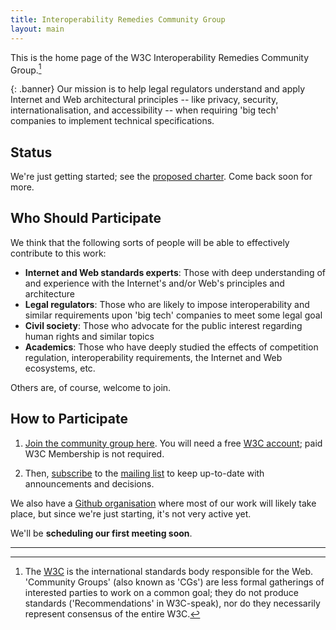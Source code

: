 ```yaml
---
title: Interoperability Remedies Community Group
layout: main
---
```


This is the home page of the W3C Interoperability Remedies Community Group.[^1]

{: .banner}
Our mission is to help legal regulators understand and apply Internet and Web architectural principles -- like privacy, security, internationalisation, and accessibility -- when requiring 'big tech' companies to implement technical specifications.

## Status

We're just getting started; see the [proposed charter](charter.html). Come back soon for more.


## Who Should Participate

We think that the following sorts of people will be able to effectively contribute to this work:

* **Internet and Web standards experts**: Those with deep understanding of and experience with the Internet's and/or Web's principles and architecture
* **Legal regulators**: Those who are likely to impose interoperability and similar requirements upon 'big tech' companies to meet some legal goal
* **Civil society**: Those who advocate for the public interest regarding human rights and similar topics
* **Academics**: Those who have deeply studied the effects of competition regulation, interoperability requirements, the Internet and Web ecosystems, etc.

Others are, of course, welcome to join.

## How to Participate

1. [Join the community group here](https://www.w3.org/community/interop-remedies/join). You will need a free [W3C account](https://www.w3.org/accounts/request); paid W3C Membership is not required.

2. Then, [subscribe](mailto:public-interop-remedies-request@w3.org?subject=subscribe) to the [mailing list](https://lists.w3.org/Archives/Public/public-interop-remedies/) to keep up-to-date with announcements and decisions.

We also have a [Github organisation](https://github.com/interop-remedies-cg) where most of our work will likely take place, but since we're just starting, it's not very active yet.

We'll be **scheduling our first meeting soon**.


------

[^1]: The [W3C](http://w3.org/) is the international standards body responsible for the Web. 'Community Groups' (also known as 'CGs') are less formal gatherings of interested parties to work on a common goal; they do not produce standards ('Recommendations' in W3C-speak), nor do they necessarily represent consensus of the entire W3C.

